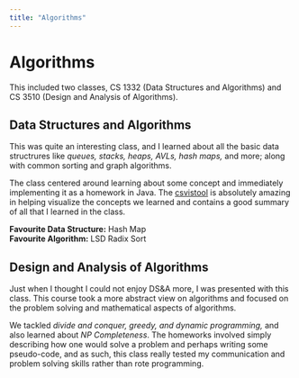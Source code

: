 ```yaml
---
title: "Algorithms"
---
```


# Algorithms

This included two classes, CS 1332 (Data Structures and Algorithms) and CS 3510 (Design and Analysis of Algorithms).


## Data Structures and Algorithms

This was quite an interesting class, and I learned about all the basic data structrures like *queues, stacks, heaps, AVLs, hash maps,* and more; along with common sorting and graph algorithms.

The class centered around learning about some concept and immediately implementing it as a homework in Java. The [csvistool](https://csvistool.com/) is absolutely amazing in helping visualize the concepts we learned and contains a good summary of all that I learned in the class.

**Favourite Data Structure:** Hash Map  
**Favourite Algorithm:** LSD Radix Sort

## Design and Analysis of Algorithms

Just when I thought I could not enjoy DS&A more, I was presented with this class. This course took a more abstract view on algorithms and focused on the problem solving and mathematical aspects of algorithms.

We tackled *divide and conquer, greedy, and dynamic programming,* and also learned about *NP Completeness*. The homeworks involved simply describing how one would solve a problem and perhaps writing some pseudo-code, and as such, this class really tested my communication and problem solving skills rather than rote programming.
